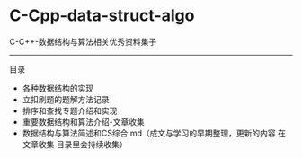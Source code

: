 # C-Cpp-data-struct-algo
C-C++-数据结构与算法相关优秀资料集子

------

目录

- 各种数据结构的实现
- 立扣刷题的题解方法记录
- 排序和查找专题介绍和实现
- 重要数据结构和算法介绍-文章收集
- 数据结构与算法简述和CS综合.md（成文与学习的早期整理，更新的内容 在 文章收集 目录里会持续收集）

